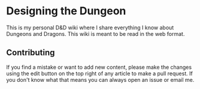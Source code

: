 # Designing the Dungeon

This is my personal D&D wiki where I share everything I know about Dungeons and Dragons. This wiki is meant to be read in the web format.

## Contributing

If you find a mistake or want to add new content, please make the changes using the edit button on the top right of any article to make a pull request. If you don't know what that means you can always open an issue or email me.
